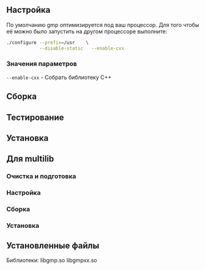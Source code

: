 <pkg :name="'gmp'" instsize showsbu2></pkg>

## Настройка

По умолчанию gmp оптимизируется под ваш процессор. Для того чтобы её можно было запустить на другом процессоре выполните: 
<package-script :package="'gmp'" :type="'prepare'"></package-script>

```bash
./configure --prefix=/usr    \
            --disable-static   --enable-cxx  
```

### Значения параметров

`--enable-cxx` - Собрать библиотеку C++

## Сборка

<package-script :package="'gmp'" :type="'build'"></package-script>
## Тестирование
<package-script :package="'gmp'" :type="'test'"></package-script>

## Установка
<package-script :package="'gmp'" :type="'install'"></package-script>
 
## Для multilib

### Очистка и подготовка

<package-script :package="'gmp'" :type="'multi_prepare'"></package-script>

### Настройка

<package-script :package="'gmp'" :type="'multi_configure'"></package-script>

### Сборка 

<package-script :package="'gmp'" :type="'multi_build'"></package-script>

### Установка

<package-script :package="'gmp'" :type="'multi_install'"></package-script>

## Установленные файлы

Библиотеки: libgmp.so libgmpxx.so


<script>
	new Vue({ el: '#main' })
</script> 
